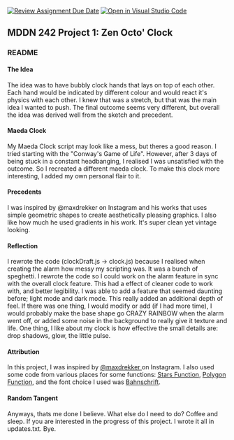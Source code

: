 [![Review Assignment Due Date](https://classroom.github.com/assets/deadline-readme-button-24ddc0f5d75046c5622901739e7c5dd533143b0c8e959d652212380cedb1ea36.svg)](https://classroom.github.com/a/JAZAP9dv)
[![Open in Visual Studio Code](https://classroom.github.com/assets/open-in-vscode-718a45dd9cf7e7f842a935f5ebbe5719a5e09af4491e668f4dbf3b35d5cca122.svg)](https://classroom.github.com/online_ide?assignment_repo_id=11439926&assignment_repo_type=AssignmentRepo)
## MDDN 242 Project 1: Zen Octo' Clock

### README

#### The Idea
The idea was to have bubbly clock hands that lays on top of each other. Each hand would be indicated by different colour and would react it's physics with each other. I knew that was a stretch, but that was the main idea I wanted to push. The final outcome seems very different, but overall the idea was derived well from the sketch and precedent. 

#### Maeda Clock
My Maeda Clock script may look like a mess, but theres a good reason. I tried starting with the "Conway's Game of Life". However, after 3 days of being stuck in a constant headbanging, I realised I was unsatisfied with the outcome. So I recreated a different maeda clock. To make this clock more interesting, I added my own personal flair to it.

#### Precedents
I was inspired by @maxdrekker on Instagram and his works that uses simple geometric shapes to create aesthetically pleasing graphics. I also like how much he used gradients in his work. It's super clean yet vintage looking.

#### Reflection
I rewrote the code (clockDraft.js -> clock.js) because I realised when creating the alarm how messy my scripting was. It was a bunch of speghetti. I rewrote the code so I could work on the alarm feature in sync with the overall clock feature. This had a effect of cleaner code to work with, and better legibility. I was able to add a feature that seemed daunting before; light mode and dark mode. This really added an additional depth of feel. If there was one thing, I would modify or add (if I had more time), I would probably make the base shape go CRAZY RAINBOW when the alarm went off, or added some noise in the background to really give it texture and life. One thing, I like about my clock is how effective the small details are: drop shadows, glow, the little pulse.

#### Attribution
In this project, I was inspired by <a href="https://www.instagram.com/maxdrekker/?hl=en"> @maxdrekker </a> on Instagram. 
I also used some code from various places for some functions: <a href="https://p5js.org/examples/form-star.html">Stars Function</a>, <a href="https://p5js.org/examples/form-regular-polygon.html">Polygon Function</a>, and the font choice I used was  <a href="https://learn.microsoft.com/en-us/typography/font-list/bahnschrift">Bahnschrift</a>. 

#### Random Tangent
Anyways, thats me done I believe. What else do I need to do? Coffee and sleep. If you are interested in the progress of this project. I wrote it all in updates.txt. Bye.

